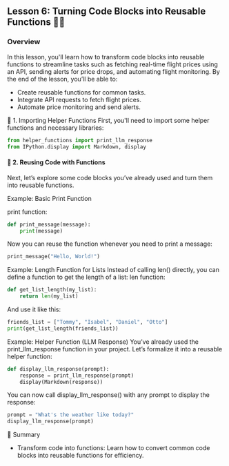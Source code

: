 ## Lesson 6: Turning Code Blocks into Reusable Functions 🔄💡

### Overview
In this lesson, you'll learn how to transform code blocks into reusable functions to streamline tasks such as fetching real-time flight prices using an API, sending alerts for price drops, and automating flight monitoring. By the end of the lesson, you’ll be able to:
  - Create reusable functions for common tasks.
  - Integrate API requests to fetch flight prices.
  - Automate price monitoring and send alerts.

📝 1. Importing Helper Functions
First, you'll need to import some helper functions and necessary libraries:
```python
from helper_functions import print_llm_response
from IPython.display import Markdown, display
```

#### 📝 2. Reusing Code with Functions
Next, let’s explore some code blocks you’ve already used and turn them into reusable functions.

Example: Basic Print Function

print function:
```python
def print_message(message):
    print(message)
```
Now you can reuse the function whenever you need to print a message:
```python
print_message("Hello, World!")
```
Example: Length Function for Lists
Instead of calling len() directly, you can define a function to get the length of a list:
len function:
```python
def get_list_length(my_list):
    return len(my_list)
```
And use it like this:
```python
friends_list = ["Tommy", "Isabel", "Daniel", "Otto"]
print(get_list_length(friends_list))
```
Example: Helper Function (LLM Response)
You’ve already used the print_llm_response function in your project. Let’s formalize it into a reusable helper function:
```python
def display_llm_response(prompt):
    response = print_llm_response(prompt)
    display(Markdown(response))
```
You can now call display_llm_response() with any prompt to display the response:
```python
prompt = "What's the weather like today?"
display_llm_response(prompt)
```

🌟 Summary
  - Transform code into functions: Learn how to convert common code blocks into reusable functions for efficiency.
